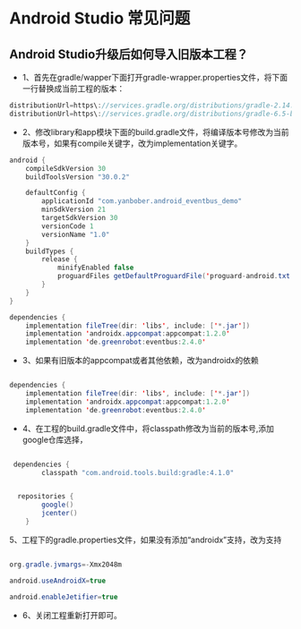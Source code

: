 
# Android Studio 常见问题

## Android Studio升级后如何导入旧版本工程？

 * 1、首先在gradle/wapper下面打开gradle-wrapper.properties文件，将下面一行替换成当前工程的版本：

```java
distributionUrl=https\://services.gradle.org/distributions/gradle-2.14.1-all.zip
distributionUrl=https\://services.gradle.org/distributions/gradle-6.5-bin.zip
```

* 2、修改library和app模块下面的build.gradle文件，将编译版本号修改为当前版本号，如果有compile关键字，改为implementation关键字。
```java
android {
    compileSdkVersion 30
    buildToolsVersion "30.0.2"

    defaultConfig {
        applicationId "com.yanbober.android_eventbus_demo"
        minSdkVersion 21
        targetSdkVersion 30
        versionCode 1
        versionName "1.0"
    }
    buildTypes {
        release {
            minifyEnabled false
            proguardFiles getDefaultProguardFile('proguard-android.txt'), 'proguard-rules.pro'
        }
    }
}

dependencies {
    implementation fileTree(dir: 'libs', include: ['*.jar'])
    implementation 'androidx.appcompat:appcompat:1.2.0'
    implementation 'de.greenrobot:eventbus:2.4.0'

```
* 3、如果有旧版本的appcompat或者其他依赖，改为androidx的依赖

```java

dependencies {
    implementation fileTree(dir: 'libs', include: ['*.jar'])
    implementation 'androidx.appcompat:appcompat:1.2.0'
    implementation 'de.greenrobot:eventbus:2.4.0'

```

* 4、在工程的build.gradle文件中，将classpath修改为当前的版本号,添加google仓库选择，

```java

 dependencies {
        classpath "com.android.tools.build:gradle:4.1.0"
```

```java

  repositories {
        google()
        jcenter()
    }

```

5、工程下的gradle.properties文件，如果没有添加“androidx”支持，改为支持
```java

org.gradle.jvmargs=-Xmx2048m

android.useAndroidX=true

android.enableJetifier=true

```

* 6、关闭工程重新打开即可。

